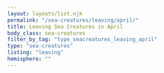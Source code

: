 ```yaml
---
layout: layouts/list.njk
permalink: "/sea-creatures/leaving/april/"
title: Leaving Sea Creatures in April
body_class: sea-creatures
filter_by_tag: "type_seacreatures_leaving_april"
type: "sea-creatures"
listing: "leaving"
hemisphere: ""
---
```

